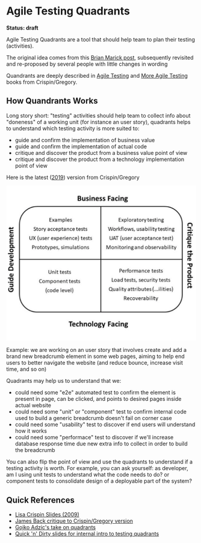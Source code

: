 # Agile Testing Quadrants

**Status: draft**

Agile Testing Quadrants are a tool that should help team to plan 
their testing (activities).

The original idea comes from this [Brian Marick post][brian-marik-post], 
subsequently revisited and re-proposed by several people with little 
changes in wording

Quandrants are deeply described in [Agile Testing][book-agile-testing] and
[More Agile Testing][book-more-agile-testing] books from Crispin/Gregory.

## How Quandrants Works

Long story short: "testing" activities should help team to collect info about 
"doneness" of a working unit (for instance an user story), quadrants helps to
understand which testing activity is more suited to:
* guide and confirm the implementation of business value
* guide and confirm the implementation of actual code
* critique and discover the product from a business value point of view
* critique and discover the product from a technology implementation point of view

Here is the latest ([2019][book-agile-testing-condensed]) version from Crispin/Gregory

![alt text][agile-testing-quadrants-latest]

Example: we are working on an user story that involves create and add a brand
new breadcrumb element in some web pages, aiming to help end users to better 
navigate the website (and reduce bounce, increase visit time, and so on)

Quadrants may help us to understand that we:
* could need some "e2e" automated test to confirm the element is present 
  in page, can be clicked, and points to desired pages inside actual website
* could need some "unit" or "component" test to confirm internal code used 
  to build a generic breadcrumb doesn't fail on corner case
* could need some "usability" test to discover if end users will understand 
  how it works
* could need some "performace" test to discover if we'll increase database 
  response time due new extra info to collect in order to build the breadcrumb

You can also flip the point of view and use the quadrants to understand if a 
testing activity is worth. For example, you can ask yourself: as developer,
am I using unit tests to understand what the code needs to do? or component 
tests to consolidate design of a deployable part of the system? 

## Quick References

* [Lisa Crispin Slides (2009)][slides-crisping-quadrants-2009]
* [James Back critique to Crispin/Gregory version][slides-back-quadrants]  
* [Gojko Adzic's take on quadrants][post-adzic-quadrants]
* [Quick 'n' Dirty slides for internal intro to testing quadrants][intro-to-mind-tools-for-testing]



[brian-marik-post]: http://www.exampler.com/old-blog/2003/08/22/#agile-testing-project-2
[book-agile-testing]: https://www.goodreads.com/book/show/5341009-agile-testing
[book-more-agile-testing]: https://www.goodreads.com/book/show/22253245-more-agile-testing
[book-agile-testing-condensed]: https://www.goodreads.com/book/show/48516589-agile-testing-condensed
[agile-testing-quadrants-latest]: ./agile-testing-quadrants-latest.png "Latest from Crispin/Gregory"
[intro-to-mind-tools-for-testing]: https://docs.google.com/presentation/d/1oiK4fm_BLJsSPocQr8C85CSS07CZE1SBkSOHVfs_kpc/edit?usp=sharing
[slides-crisping-quadrants-2009]: https://lisacrispin.com/downloads/AdpTestPlanning.pdf
[slides-back-quadrants]: https://www.slideshare.net/HcmcStc/the-new-agile-testing-quadrants-bringing-skilled-testers-and-developers-together-james-bach
[post-adzic-quadrants]: https://gojko.net/2013/10/21/lets-break-the-agile-testing-quadrants/